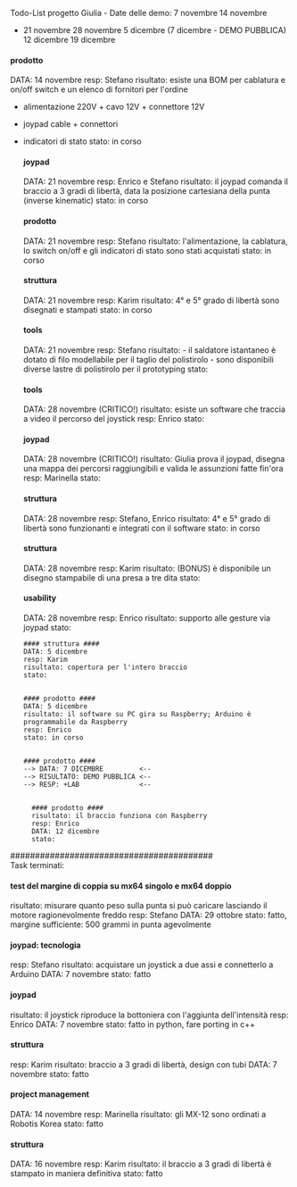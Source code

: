 Todo-List progetto Giulia - 
Date delle demo: 
  7 novembre
  14 novembre
* 21 novembre
  28 novembre
  5 dicembre  (7 dicembre - DEMO PUBBLICA)
  12 dicembre
  19 dicembre


#### prodotto ####
DATA: 14 novembre
resp: Stefano
risultato: esiste una BOM per cablatura e on/off switch e un elenco di fornitori per l'ordine
- alimentazione 220V + cavo 12V + connettore 12V
- joypad cable + connettori
- indicatori di stato
stato: in corso


  #### joypad ####
  DATA: 21 novembre
  resp: Enrico e Stefano
  risultato: il joypad comanda il braccio a 3 gradi di libertà, data la posizione cartesiana della punta (inverse kinematic) 
  stato: in corso


  #### prodotto ####
  DATA: 21 novembre
  resp: Stefano
  risultato: l'alimentazione, la cablatura, lo switch on/off e gli indicatori di stato sono stati acquistati
  stato: in corso


  #### struttura ####
  DATA: 21 novembre
  resp: Karim
  risultato: 4° e 5° grado di libertà sono disegnati e stampati
  stato: in corso


  #### tools ####
  DATA: 21 novembre
  resp: Stefano
  risultato: - il saldatore istantaneo è dotato di filo modellabile per il taglio del polistirolo
             - sono disponibili diverse lastre di polistirolo per il prototyping
  stato:

  
    #### tools ####
    DATA: 28 novembre (CRITICO!)
    risultato: esiste un software che traccia a video il percorso del joystick
    resp: Enrico
    stato: 
  
  
    #### joypad ####
    DATA: 28 novembre (CRITICO!)
    risultato: Giulia prova il joypad, disegna una mappa dei percorsi raggiungibili
               e valida le assunzioni fatte fin'ora
    resp: Marinella
    stato: 
  
  
    #### struttura ####
    DATA: 28 novembre
    resp: Stefano, Enrico
    risultato: 4° e 5° grado di libertà sono funzionanti e integrati con il software 
    stato: in corso


    #### struttura ####
    DATA: 28 novembre
    resp: Karim
    risultato: (BONUS) è disponibile un disegno stampabile di una presa a tre dita
    stato: 
  
  
    #### usability ####
    DATA: 28 novembre
    resp: Enrico
    risultato: supporto alle gesture via joypad
    stato: 
    
  
      #### struttura ####
      DATA: 5 dicembre
      resp: Karim
      risultato: copertura per l'intero braccio
      stato: 


      #### prodotto ####
      DATA: 5 dicembre
      risultato: il software su PC gira su Raspberry; Arduino è programmabile da Raspberry
      resp: Enrico
      stato: in corso
  
  
      #### prodotto ####
      --> DATA: 7 DICEMBRE         <--
      --> RISULTATO: DEMO PUBBLICA <--
      --> RESP: +LAB               <--


        #### prodotto ####
        risultato: il braccio funziona con Raspberry
        resp: Enrico
        DATA: 12 dicembre
        stato: 
  
#########################################    
Task terminati:

#### test del margine di coppia su mx64 singolo e mx64 doppio ####
risultato: misurare quanto peso sulla punta si può caricare lasciando il motore ragionevolmente freddo
resp: Stefano
DATA: 29 ottobre
stato: fatto, margine sufficiente: 500 grammi in punta agevolmente


#### joypad: tecnologia ####
resp: Stefano
risultato: acquistare un joystick a due assi e connetterlo a Arduino
DATA: 7 novembre
stato: fatto


#### joypad ####
risultato: il joystick riproduce la bottoniera con l'aggiunta dell'intensità
resp: Enrico
DATA: 7 novembre
stato: fatto in python, fare porting in c++


#### struttura ####
resp: Karim
risultato: braccio a 3 gradi di libertà, design con tubi
DATA: 7 novembre
stato: fatto

#### project management ####
DATA: 14 novembre
resp: Marinella
risultato: gli MX-12 sono ordinati a Robotis Korea
stato: fatto


#### struttura ####
DATA: 16 novembre
resp: Karim
risultato: il braccio a 3 gradi di libertà è stampato in maniera definitiva
stato: fatto


